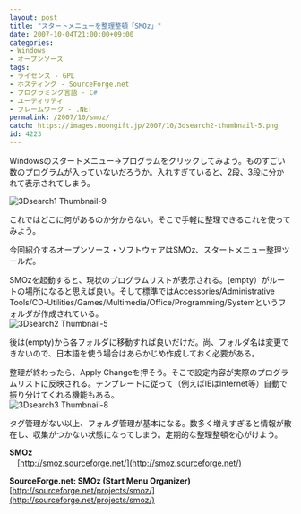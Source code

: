 ```yaml
---
layout: post
title: "スタートメニューを整理整頓「SMOz」"
date: 2007-10-04T21:00:00+09:00
categories:
- Windows
- オープンソース
tags: 
- ライセンス - GPL
- ホスティング - SourceForge.net
- プログラミング言語 - C#
- ユーティリティ
- フレームワーク - .NET
permalink: /2007/10/smoz/
catch: https://images.moongift.jp/2007/10/3dsearch2-thumbnail-5.png
id: 4223
---
```

Windowsのスタートメニュー→プログラムをクリックしてみよう。ものすごい数のプログラムが入っていないだろうか。入れすぎていると、2段、3段に分かれて表示されてしまう。   
  
 ![3Dsearch1 Thumbnail-9](https://images.moongift.jp/2007/10/3dsearch1-thumbnail-9.png)  
  
これではどこに何があるのか分からない。そこで手軽に整理できるこれを使ってみよう。   
  
今回紹介するオープンソース・ソフトウェアはSMOz、スタートメニュー整理ツールだ。   
<!--more-->  
SMOzを起動すると、現状のプログラムリストが表示される。(empty）がルートの場所になると思えば良い。そして標準ではAccessories/Administrative Tools/CD-Utilities/Games/Multimedia/Office/Programming/Systemというフォルダが作成されている。   
 ![3Dsearch2 Thumbnail-5](https://images.moongift.jp/2007/10/3dsearch2-thumbnail-5.png)  
  
後は(empty)から各フォルダに移動すれば良いだけだ。尚、フォルダ名は変更できないので、日本語を使う場合はあらかじめ作成しておく必要がある。   
  
整理が終わったら、Apply Changeを押そう。そこで設定内容が実際のプログラムリストに反映される。テンプレートに従って（例えばIEはInternet等）自動で振り分けてくれる機能もある。   
 ![3Dsearch3 Thumbnail-8](https://images.moongift.jp/2007/10/3dsearch3-thumbnail-8.png)  
  
タグ管理がない以上、フォルダ管理が基本になる。数多く増えすぎると情報が散在し、収集がつかない状態になってしまう。定期的な整理整頓を心がけよう。   
  
**SMOz**   
　[http://smoz.sourceforge.net/](http://smoz.sourceforge.net/)  
  
**SourceForge.net: SMOz (Start Menu Organizer)**  
[http://sourceforge.net/projects/smoz/](http://sourceforge.net/projects/smoz/)

